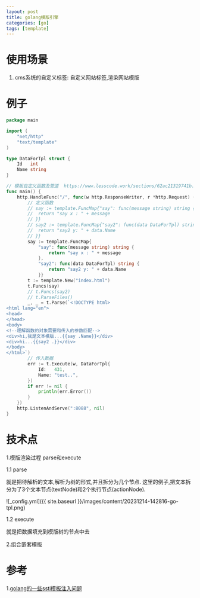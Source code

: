 ```yaml
---
layout: post
title: golang模版引擎
categories: [go]
tags: [template]
---
```


# 使用场景

1. cms系统的自定义标签: 自定义网站标签,渲染网站模版

# 例子

```go
package main

import (
	"net/http"
	"text/template"
)

type DataForTpl struct {
	Id   int
	Name string
}

// 模板自定义函数及管道  https://www.lesscode.work/sections/62ac21319741b.html
func main() {
	http.HandleFunc("/", func(w http.ResponseWriter, r *http.Request) {
		// 定义函数
		// say := template.FuncMap{"say": func(message string) string {
		// 	return "say x : " + message
		// }}
		// say2 := template.FuncMap{"say2": func(data DataForTpl) string {
		// 	return "say2 y: " + data.Name
		// }}
		say := template.FuncMap{
			"say": func(message string) string {
				return "say x : " + message
			},
			"say2": func(data DataForTpl) string {
				return "say2 y: " + data.Name
			}}
		t := template.New("index.html")
		t.Funcs(say)
		// t.Funcs(say2)
		// t.ParseFiles()
		_, _ = t.Parse(`<!DOCTYPE html>
<html lang="en">
<head>
</head>
<body>
<!--理解函数的对象需要和传入的参数匹配-->
<div>hi,我是文本模版...{{say .Name}}</div>
<div>hi...{{say2 .}}</div>
</body>
</html>`)
		// 传入数据
		err := t.Execute(w, DataForTpl{
			Id:   431,
			Name: "test..",
		})
		if err != nil {
			println(err.Error())
		}
	})
	http.ListenAndServe(":8088", nil)
}

```

# 技术点

1.模版渲染过程 parse和execute

1.1 parse

就是把待解析的文本,解析为树的形式,并且拆分为几个节点.
这里的例子,把文本拆分为了3个文本节点(textNode)和2个执行节点(actionNode).

![_config.yml]({{ site.baseurl }}/images/content/20231214-142816-go-tpl.png)


1.2 execute

就是把数据填充到模版树的节点中去

2.组合嵌套模版

# 参考

1.[golang的一些ssti模板注入问题](https://zhuanlan.zhihu.com/p/628060790)